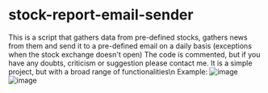 # stock-report-email-sender
This is a script that gathers data from pre-defined stocks, gathers news from them and send it to a pre-defined email on a daily basis (exceptions when the stock exchange doesn't open)
The code is commented, but if you have any doubts, criticism or suggestion please contact me.
It is a simple project, but with a broad range of functionalities\n
Example:
![image](https://user-images.githubusercontent.com/88743653/176983881-9aeb5382-30a7-411a-9f8f-75f8d6a79663.png)
![image](https://user-images.githubusercontent.com/88743653/176983931-a68d3f90-dbb2-4959-880f-29669a28c144.png)

